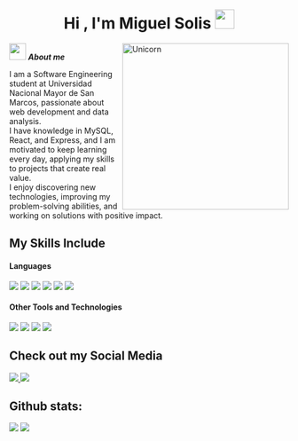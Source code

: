 <h1 align="center"><b>Hi , I'm Miguel Solis </b><img src="https://media.giphy.com/media/hvRJCLFzcasrR4ia7z/giphy.gif" width="35"></h1>
<img align="right" width=300px alt="Unicorn" src="https://media.tenor.com/G4GdvEotPhoAAAAj/web-hack-hacker.gif" />

<img src="https://media.giphy.com/media/ObNTw8Uzwy6KQ/giphy.gif" width="30px">&nbsp;***About me***

I am a Software Engineering student at Universidad Nacional Mayor de San Marcos, passionate about web development and data analysis.  
I have knowledge in MySQL, React, and Express, and I am motivated to keep learning every day, applying my skills to projects that create real value.  
I enjoy discovering new technologies, improving my problem-solving abilities, and working on solutions with positive impact.  

## My Skills Include

<h4> Languages </h4>
<span> 
  <img src="https://img.shields.io/badge/HTML5-E34F26?style=for-the-badge&logo=html5&logoColor=white">
  <img src="https://img.shields.io/badge/CSS3-1572B6?style=for-the-badge&logo=css3&logoColor=white">
  <img src="https://img.shields.io/badge/JavaScript-F7DF1E?style=for-the-badge&logo=javascript&logoColor=black">
  <img src="https://img.shields.io/badge/Python-3670A0?style=for-the-badge&logo=python&logoColor=ffdd54">
  <img src="https://img.shields.io/badge/Java-ED8B00?style=for-the-badge&logo=java&logoColor=white">
  <img src="https://img.shields.io/badge/MySQL-00000F?style=for-the-badge&logo=mysql&logoColor=white">
</span>

<h4> Other Tools and Technologies </h4>
<span>
  <img src="https://img.shields.io/badge/Git-F05032?style=for-the-badge&logo=git&logoColor=white">
  <img src="https://img.shields.io/badge/Express.js-000000?style=for-the-badge&logo=express&logoColor=white">
  <img src="https://img.shields.io/badge/React-20232A?style=for-the-badge&logo=react&logoColor=61DAFB">
  <img src="https://img.shields.io/badge/Flask-000000?style=for-the-badge&logo=flask&logoColor=white">
</span>

## Check out my Social Media

<a href="https://www.linkedin.com/in/miguel-solis-cunza">
    <img src="https://img.shields.io/badge/LinkedIn-%230077B5.svg?style=for-the-badge&logo=LinkedIn&logoColor=white">
</a>
<a href="https://github.com/miguelsolis">
    <img src="https://img.shields.io/badge/GitHub-%23121011.svg?style=for-the-badge&logo=github&logoColor=white">
</a>

<h2>Github stats:</h2> 

[![](https://github-readme-stats.vercel.app/api?username=miguelsolis&show_icons=true&theme=tokyonight&hide_border=true&locale=en)](https://github.com/miguelsolis)
[![](https://github-readme-streak-stats.herokuapp.com/?user=miguelsolis&theme=material-palenight)](https://github.com/miguelsolis)
